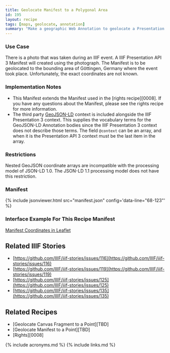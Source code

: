 ```yaml
---
title: Geolocate Manifest to a Polygonal Area
id: 195
layout: recipe
tags: [maps, geolocate, annotation]
summary: "Make a geographic Web Annotation to geolocate a Presentation API 3 Manifest to a polygonal geographic area."
---
```


### Use Case 
There is a photo that was taken during an IIIF event. A IIIF Presentation API 3 Manifest will created using the photograph. The Manifest is to be geolocated to the bounding area of Göttingen, Germany where the event took place. Unfortunately, the exact coordinates are not known.  

### Implementation Notes
* This Manifest extends the Manifest used in the [rights recipe][0008]. If you have any questions about the Manifest, please see the rights recipe for more information. 
* The third party [GeoJSON-LD](https://geojson.org/geojson-ld/) context is included alongside the IIIF Presentation 3 context. This supplies the vocabulary terms for the GeoJSON-LD Annotation bodies since the IIIF Presentation 3 context does not describe those terms. The field `@context` can be an array, and when it is the Presentation API 3 context must be the last item in the array.  

### Restrictions
Nested GeoJSON coordinate arrays are incompatible with the processing model of JSON-LD 1.0. The JSON-LD 1.1 processing model does not have this restriction.  

### Manifest

{% include jsonviewer.html src="manifest.json" config='data-line="68-123"' %}

### Interface Example For This Recipe Manifest
[Manifest Coordinates in Leaflet](http://geo.rerum.io/geolocate/viewAnnotations.html?manifest=https://preview.iiif.io/cookbook/0195-geolocate-manifest-to-polygon/recipe/0195-geolocate-manifest-to-polygon/manifest.json)

## Related IIIF Stories
* [https://github.com/IIIF/iiif-stories/issues/116](https://github.com/IIIF/iiif-stories/issues/116)
* [https://github.com/IIIF/iiif-stories/issues/119](https://github.com/IIIF/iiif-stories/issues/119)
* [https://github.com/IIIF/iiif-stories/issues/125](https://github.com/IIIF/iiif-stories/issues/125)
* [https://github.com/IIIF/iiif-stories/issues/135](https://github.com/IIIF/iiif-stories/issues/135)

## Related Recipes
* [Geolocate Canvas Fragment to a Point][TBD]
* [Geolocate Manifest to a Point][TBD]
* [Rights][0008]

{% include acronyms.md %}
{% include links.md %}
